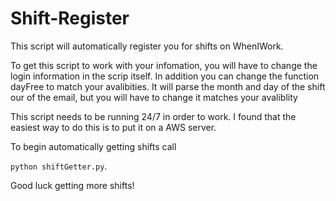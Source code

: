 # Shift-Register
This script will automatically register you for shifts on WhenIWork.

To get this script to work with your infomation, you will have to change the login information in the scrip itself. In addition you can change the function dayFree to match your avalibities. It will parse the month and day of the shift our of the email, but you will have to change it matches your avaliblity

This script needs to be running 24/7 in order to work. I found that the easiest way to do this is to put it on a AWS server.

To begin automatically getting shifts call 

`python shiftGetter.py`.

Good luck getting more shifts!
